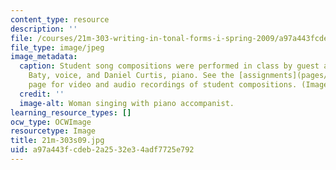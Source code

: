 ```yaml
---
content_type: resource
description: ''
file: /courses/21m-303-writing-in-tonal-forms-i-spring-2009/a97a443fcdeb2a2532e34adf7725e792_21m-303s09.jpg
file_type: image/jpeg
image_metadata:
  caption: Student song compositions were performed in class by guest artists Janna
    Baty, voice, and Daniel Curtis, piano. See the [assignments](pages/assignments)
    page for video and audio recordings of student compositions. (Image by MIT OpenCourseWare.)
  credit: ''
  image-alt: Woman singing with piano accompanist.
learning_resource_types: []
ocw_type: OCWImage
resourcetype: Image
title: 21m-303s09.jpg
uid: a97a443f-cdeb-2a25-32e3-4adf7725e792
---
```

